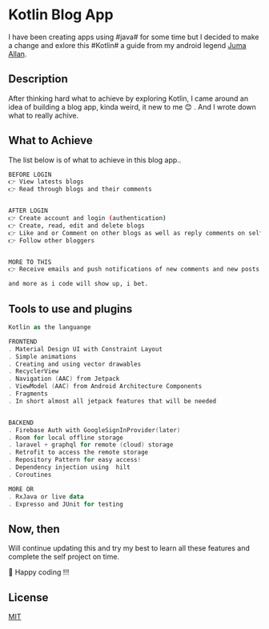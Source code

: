 # Kotlin Blog App

I have been creating apps using #java# for some time but I decided to make a change and exlore this #Kotlin# a guide from my android legend [Juma Allan](https://github.com/jumaallan).

## Description

After thinking hard what to achieve by exploring Kotlin, I came around an idea of building a blog app, kinda weird, it new to me :blush: . And I wrote down what to really achive.

## What to Achieve

The list below is of what to achieve in this blog app..

```bash
BEFORE LOGIN
👉️ View latests blogs
👉️ Read through blogs and their comments


AFTER LOGIN
👉️ Create account and login (authentication)
👉️ Create, read, edit and delete blogs
👉️ Like and or Comment on other blogs as well as reply comments on self blogs
👉️ Follow other bloggers


MORE TO THIS
👉️ Receive emails and push notifications of new comments and new posts

and more as i code will show up, i bet.
```

## Tools to use and plugins

```kotlin
Kotlin as the languange

FRONTEND
. Material Design UI with Constraint Layout
. Simple animations
. Creating and using vector drawables
. RecyclerView
. Navigation (AAC) from Jetpack
. ViewModel (AAC) from Android Architecture Components
. Fragments
. In short almost all jetpack features that will be needed


BACKEND
. Firebase Auth with GoogleSignInProvider(later)
. Room for local offline storage
. laravel + graphql for remote (cloud) storage
. Retrofit to access the remote storage
. Repository Pattern for easy access!
. Dependency injection using  hilt
. Coroutines

MORE OR
. RxJava or live data
. Expresso and JUnit for testing
```

## Now, then
Will continue updating this and try my best to learn all these features and complete the self project on time.

:slightly_smiling_face: Happy coding !!!

## License
[MIT](https://choosealicense.com/licenses/mit/)